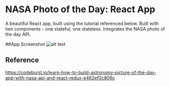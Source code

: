 # NASA Photo of the Day: React App

A beautiful React app, built using the tutorial referenced below.
Built with two components - one stateful, one stateless.
Integrates the NASA photo of the day API.

##App Screenshot
![alt text](/src/app/assets/images/nasa-app-screenshot.png "Screenshot")

## Reference
https://codeburst.io/learn-how-to-build-astronomy-picture-of-the-day-app-with-nasa-api-and-react-redux-e462ef0c806c
